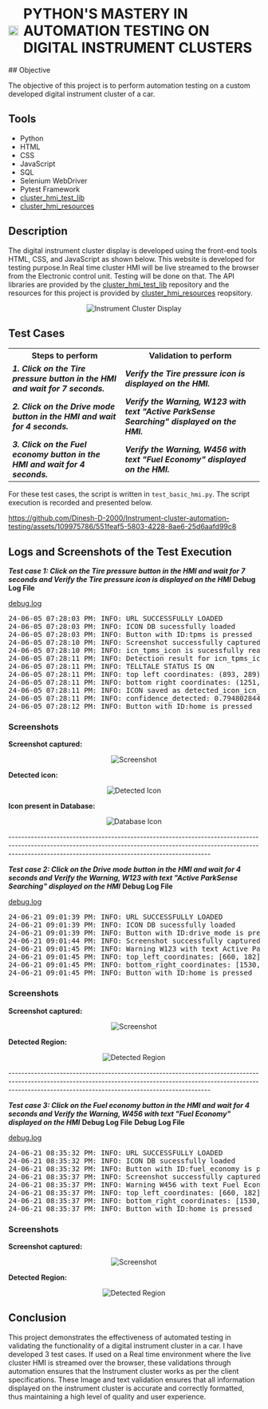 <h1 style="display: flex; align-items: center;">
  <img src="https://github.com/Dinesh-D-2000/cluster_hmi_tests/assets/109975786/75670ab4-9b35-4e21-8ce7-6333f3991cf6" alt="Python-logo-notext svg" style="width: 20px; height: 20px; margin-right: 10px;">
  PYTHON'S MASTERY IN AUTOMATION TESTING ON DIGITAL INSTRUMENT CLUSTERS
</h1>
## Objective

The objective of this project is to perform automation testing on a custom developed digital instrument cluster of a car.

## Tools

- Python
- HTML
- CSS
- JavaScript
- SQL
- Selenium WebDriver
- Pytest Framework
- [cluster_hmi_test_lib](https://github.com/Dinesh-D-2000/cluster_hmi_test_lib)
- [cluster_hmi_resources](https://github.com/Dinesh-D-2000/cluster_hmi_resources)

## Description

The digital instrument cluster display is developed using the front-end tools HTML, CSS, and JavaScript as shown below. This website is developed for testing purpose.In Real time cluster HMI will be live streamed to the browser from the Electronic control unit. Testing will be done on that. The API libraries are provided by the [cluster_hmi_test_lib](https://github.com/Dinesh-D-2000/cluster_hmi_test_lib) repository and the resources for this project is provided by [cluster_hmi_resources](https://github.com/Dinesh-D-2000/cluster_hmi_resources) reopsitory.

<p align="center">
  <img src="https://github.com/Dinesh-D-2000/Instrument-cluster-automation-testing/assets/109975786/dc42240c-5320-431b-b646-76678dc88259" alt="Instrument Cluster Display">
</p>



## Test Cases
<table>
  <tr>
    <th>Steps to perform</th>
    <th>Validation to perform</th>
  </tr>
  <tr>
<td><b><i>1. Click on the Tire pressure button in the HMI and wait for 7 seconds.</i></b></td>
<td> <b><i> Verify the Tire pressure icon is displayed on the HMI.</i></b></td>
  </tr>
    <tr>
<td><b><i>2. Click on the Drive mode button in the HMI and wait for 4 seconds.</i></b></td>
<td> <b><i> Verify the Warning, W123 with text "Active ParkSense Searching" displayed on the HMI.</i></b></td>
  </tr>
  <tr>
<td><b><i>3. Click on the Fuel economy button in the HMI and wait for 4 seconds.</i></b></td>
<td> <b><i>  Verify the Warning, W456 with text "Fuel Economy" displayed on the HMI.</i></b></td>
  </tr>
</table>



For these test cases, the script is written in `test_basic_hmi.py`. The script execution is recorded and presented below.


https://github.com/Dinesh-D-2000/Instrument-cluster-automation-testing/assets/109975786/551feaf5-5803-4228-8ae6-25d6aafd99c8



## Logs and Screenshots of the Test Execution
<b><i>Test case 1: Click on the Tire pressure button in the HMI and wait for 7 seconds and Verify the Tire pressure icon is displayed on the HMI</i></b>
<b>Debug Log File</b>

[debug.log](https://github.com/user-attachments/files/15589799/debug.log) <br />
<pre>
24-06-05 07:28:03 PM: INFO: URL SUCCESSFULLY LOADED
24-06-05 07:28:03 PM: INFO: ICON DB sucessfully loaded
24-06-05 07:28:03 PM: INFO: Button with ID:tpms is pressed
24-06-05 07:28:10 PM: INFO: Screenshot successfully captured and saved in path:D:\Automation_testing\Logs\logs_2939447506\screenshot.png
24-06-05 07:28:10 PM: INFO: icn_tpms_icon is sucessfully read from the database
24-06-05 07:28:11 PM: INFO: Detection result for icn_tpms_icon
24-06-05 07:28:11 PM: INFO: TELLTALE STATUS IS ON
24-06-05 07:28:11 PM: INFO: top left coordinates: (893, 289)
24-06-05 07:28:11 PM: INFO: bottom right coordinates: (1251, 623)
24-06-05 07:28:11 PM: INFO: ICON saved as detected_icon_icn_tpms_icon.png
24-06-05 07:28:11 PM: INFO: confidence_detected: 0.7948028445243835
24-06-05 07:28:12 PM: INFO: Button with ID:home is pressed</pre>

### Screenshots

<b>Screenshot captured:</b>

<p align="center">
  <img src="https://github.com/Dinesh-D-2000/Instrument-cluster-automation-testing/assets/109975786/dc4187f7-cd67-4c43-a6d8-e89d3e7c13a8" alt="Screenshot">
</p>

<b>Detected icon:</b>

<p align="center">
  <img src="https://github.com/Dinesh-D-2000/Instrument-cluster-automation-testing/assets/109975786/9c7401a0-2ed5-4778-8143-0df7e9a2d51e" alt="Detected Icon">
</p>

<b>Icon present in Database:</b>

<p align="center">
  <img src="https://github.com/Dinesh-D-2000/Instrument-cluster-automation-testing/assets/109975786/488b582c-1c4e-4b9c-96a6-a43248756ed9" alt="Database Icon">
</p>
---------------------------------------------------------------------------------------------------------------------------------------------------------------------------------------------------------------------------

<b><i>Test case 2: Click on the Drive mode button in the HMI and wait for 4 seconds and Verify the Warning, W123 with text "Active ParkSense Searching" displayed on the HMI</i></b>
<b>Debug Log File</b>

[debug.log](https://github.com/user-attachments/files/15589799/debug.log) <br />
<pre>
24-06-21 09:01:39 PM: INFO: URL SUCCESSFULLY LOADED
24-06-21 09:01:39 PM: INFO: ICON DB sucessfully loaded
24-06-21 09:01:39 PM: INFO: Button with ID:drive_mode is pressed
24-06-21 09:01:44 PM: INFO: Screenshot successfully captured and saved in path:D:\MY_OFFICIAL_PROJECTS\CLUSTER_HMI_TESTING\\cluster_hmi_tests\hmi_tests\Logs\logs_1003445403\screenshot.png
24-06-21 09:01:45 PM: INFO: Warning W123 with text Active ParkSense Searching is ON
24-06-21 09:01:45 PM: INFO: top_left_coordinates: [660, 182]
24-06-21 09:01:45 PM: INFO: bottom_right_coordinates: [1530, 285]
24-06-21 09:01:45 PM: INFO: Button with ID:home is pressed</pre>

### Screenshots

<b>Screenshot captured:</b>


<p align="center">
  <img src="https://github.com/Dinesh-D-2000/cluster_hmi_tests/assets/109975786/a38ee3bb-4c4b-47b4-aeb3-7e02051e7e74" alt="Screenshot">
</p>

<b>Detected Region:</b>


<p align="center">
  <img src="https://github.com/Dinesh-D-2000/cluster_hmi_tests/assets/109975786/aacde164-8490-4780-9dc1-d25a6799c106" alt="Detected Region">
</p>
---------------------------------------------------------------------------------------------------------------------------------------------------------------------------------------------------------------------------

<b><i>Test case 3: Click on the Fuel economy button in the HMI and wait for 4 seconds and Verify the Warning, W456 with text "Fuel Economy" displayed on the HMI</i></b>
<b>Debug Log File</b>
<b>Debug Log File</b>

[debug.log](https://github.com/user-attachments/files/15589799/debug.log) <br />
<pre>
24-06-21 08:35:32 PM: INFO: URL SUCCESSFULLY LOADED
24-06-21 08:35:32 PM: INFO: ICON DB sucessfully loaded
24-06-21 08:35:32 PM: INFO: Button with ID:fuel_economy is pressed
24-06-21 08:35:37 PM: INFO: Screenshot successfully captured and saved in path:D:\MY_OFFICIAL_PROJECTS\CLUSTER_HMI_TESTING\\cluster_hmi_tests\hmi_tests\Logs\logs_0038082456\screenshot.png
24-06-21 08:35:37 PM: INFO: Warning W456 with text Fuel Economy is ON
24-06-21 08:35:37 PM: INFO: top_left_coordinates: [660, 182]
24-06-21 08:35:37 PM: INFO: bottom_right_coordinates: [1530, 285]
24-06-21 08:35:37 PM: INFO: Button with ID:home is pressed</pre>

### Screenshots

<b>Screenshot captured:</b>


<p align="center">
  <img src="https://github.com/Dinesh-D-2000/cluster_hmi_tests/assets/109975786/026559b6-c8f4-4f73-bc93-bacf359e054d" alt="Screenshot">
</p>

<b>Detected Region:</b>

<p align="center">
  <img src="https://github.com/Dinesh-D-2000/cluster_hmi_tests/assets/109975786/13039f3b-bb0f-4da2-a01c-21e30d64b80d" alt="Detected Region">
</p>

## Conclusion
This project demonstrates the effectiveness of automated testing in validating the functionality of a digital instrument cluster in a car. I have developed 3 test cases. If used on a Real time environment where the live cluster HMI is streamed over the browser, these validations through automation ensures that the Instrument cluster works as per the client specifications. These Image and text validation ensures that all information displayed on the instrument cluster is accurate and correctly formatted, thus maintaining a high level of quality and user experience.
